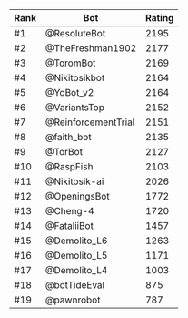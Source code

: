 Rank|Bot|Rating
---|---|---
#1|@ResoluteBot|2195
#2|@TheFreshman1902|2177
#3|@ToromBot|2169
#4|@Nikitosikbot|2164
#5|@YoBot_v2|2164
#6|@VariantsTop|2152
#7|@ReinforcementTrial|2151
#8|@faith_bot|2135
#9|@TorBot|2127
#10|@RaspFish|2103
#11|@Nikitosik-ai|2026
#12|@OpeningsBot|1772
#13|@Cheng-4|1720
#14|@FataliiBot|1457
#15|@Demolito_L6|1263
#16|@Demolito_L5|1171
#17|@Demolito_L4|1003
#18|@botTideEval|875
#19|@pawnrobot|787
